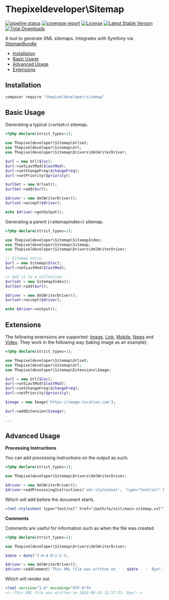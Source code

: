 # Thepixeldeveloper\Sitemap

[![pipeline status](https://www.devkit.net/mathew-davies/Sitemap/badges/master/pipeline.svg)](https://www.devkit.net/mathew-davies/Sitemap/commits/master)
[![coverage report](https://www.devkit.net/mathew-davies/Sitemap/badges/master/coverage.svg)](https://www.devkit.net/mathew-davies/Sitemap/commits/master)
[![License](https://poser.pugx.org/thepixeldeveloper/sitemap/license)](https://packagist.org/packages/thepixeldeveloper/sitemap)
[![Latest Stable Version](https://poser.pugx.org/thepixeldeveloper/sitemap/v/stable)](https://packagist.org/packages/thepixeldeveloper/sitemap)
[![Total Downloads](https://poser.pugx.org/thepixeldeveloper/sitemap/downloads)](https://packagist.org/packages/thepixeldeveloper/sitemap)

A tool to generate XML sitemaps. Integrates with Symfony via [SitemapBundle](https://github.com/thepixeldeveloper/sitemapbundle)

* [Installation](#installation)
* [Basic Usage](#basic-usage)
* [Advanced Usage](#advanced-usage)
* [Extensions](#extensions)

## Installation

``` bash
composer require "thepixeldeveloper/sitemap"
```

## Basic Usage

Generating a typical (\<urlset\>) sitemap.

``` php
<?php declare(strict_types=1);

use Thepixeldeveloper\Sitemap\Urlset;
use Thepixeldeveloper\Sitemap\Url;
use Thepixeldeveloper\Sitemap\Drivers\XmlWriterDriver;

$url = new Url($loc);
$url->setLastMod($lastMod);
$url->setChangeFreq($changeFreq);
$url->setPriority($priority);

$urlSet = new Urlset();
$urlSet->add($url);

$driver = new XmlWriterDriver();
$urlset->accept($driver);

echo $driver->getOutput();
```

Generating a parent (\<sitemapindex\>) sitemap.

``` php
<?php declare(strict_types=1);

use Thepixeldeveloper\Sitemap\SitemapIndex;
use Thepixeldeveloper\Sitemap\Sitemap;
use Thepixeldeveloper\Sitemap\Drivers\XmlWriterDriver;

// Sitemap entry.
$url = new Sitemap($loc);
$url->setLastMod($lastMod);

// Add it to a collection.
$urlset = new SitemapIndex();
$urlSet->add($url);

$driver = new XmlWriterDriver();
$urlset->accept($driver);

echo $driver->output();
```

## Extensions

The following extensions are supported: [Image](tree/master/src/Extensions/Image.php), [Link](tree/master/src/Extensions/Link.php), [Mobile](tree/master/src/Extensions/Mobile.php), [News](tree/master/src/Extensions/News.php) and [Video](tree/master/src/Extensions/Video.php). They work in the
following way (taking image as an example):

``` php
<?php declare(strict_types=1);

use Thepixeldeveloper\Sitemap\Urlset;
use Thepixeldeveloper\Sitemap\Url;
use Thepixeldeveloper\Sitemap\Extensions\Image;

$url = new Url($loc);
$url->setLastMod($lastMod);
$url->setChangeFreq($changeFreq);
$url->setPriority($priority);

$image = new Image('https://image-location.com');

$url->addExtension($image);

...
```

## Advanced Usage

**Processing Instructions**

You can add processing instructions on the output as such.

```php
<?php declare(strict_types=1);

use Thepixeldeveloper\Sitemap\Drivers\XmlWriterDriver;

$driver = new XmlWriterDriver();
$driver->addProcessingInstructions('xml-stylesheet', 'type="text/xsl" href="/path/to/xslt/main-sitemap.xsl"');
```

Which will add before the document starts.

``` xml
<?xml-stylesheet type="text/xsl" href="/path/to/xslt/main-sitemap.xsl"?>
```


**Comments**

Comments are useful for information such as when the file was created.

```php
<?php declare(strict_types=1);

use Thepixeldeveloper\Sitemap\Drivers\XmlWriterDriver;

$date = date('Y-m-d H:i:s');

$driver = new XmlWriterDriver();
$driver->addComment('This XML file was written on ' . $date . '. Bye!');
```

Which will render out.

``` xml
<?xml version="1.0" encoding="UTF-8"?>
<!--This XML file was written on 2018-06-24 15:57:23. Bye!-->
```

